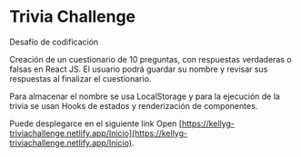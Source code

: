 # Trivia Challenge

Desafío de codificación 

Creación de un cuestionario de 10 preguntas, con respuestas verdaderas o falsas en React JS. El usuario podrá guardar su nombre y revisar sus respuestas al finalizar el cuestionario.

Para almacenar el nombre se usa LocalStorage y para la ejecución de la trivia se usan Hooks de estados y renderización de componentes. 

Puede desplegarce en el siguiente link Open [https://kellyg-triviachallenge.netlify.app/Inicio](https://kellyg-triviachallenge.netlify.app/Inicio).